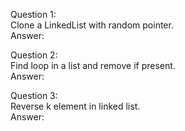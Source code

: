 
Question 1:  
Clone a LinkedList with random pointer.  
Answer:  

Question 2:  
Find loop in a list and remove if present.  
Answer:  

Question 3:  
Reverse k element in linked list.  
Answer:  


